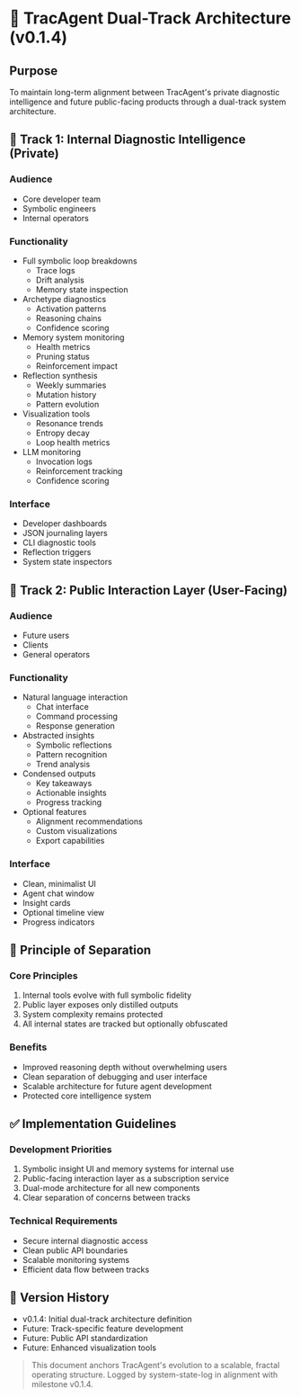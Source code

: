 # 🧭 TracAgent Dual-Track Architecture (v0.1.4)

## Purpose
To maintain long-term alignment between TracAgent's private diagnostic intelligence and future public-facing products through a dual-track system architecture.

## 🔐 Track 1: Internal Diagnostic Intelligence (Private)

### Audience
- Core developer team
- Symbolic engineers
- Internal operators

### Functionality
- Full symbolic loop breakdowns
  - Trace logs
  - Drift analysis
  - Memory state inspection
- Archetype diagnostics
  - Activation patterns
  - Reasoning chains
  - Confidence scoring
- Memory system monitoring
  - Health metrics
  - Pruning status
  - Reinforcement impact
- Reflection synthesis
  - Weekly summaries
  - Mutation history
  - Pattern evolution
- Visualization tools
  - Resonance trends
  - Entropy decay
  - Loop health metrics
- LLM monitoring
  - Invocation logs
  - Reinforcement tracking
  - Confidence scoring

### Interface
- Developer dashboards
- JSON journaling layers
- CLI diagnostic tools
- Reflection triggers
- System state inspectors

## 💬 Track 2: Public Interaction Layer (User-Facing)

### Audience
- Future users
- Clients
- General operators

### Functionality
- Natural language interaction
  - Chat interface
  - Command processing
  - Response generation
- Abstracted insights
  - Symbolic reflections
  - Pattern recognition
  - Trend analysis
- Condensed outputs
  - Key takeaways
  - Actionable insights
  - Progress tracking
- Optional features
  - Alignment recommendations
  - Custom visualizations
  - Export capabilities

### Interface
- Clean, minimalist UI
- Agent chat window
- Insight cards
- Optional timeline view
- Progress indicators

## 🔄 Principle of Separation

### Core Principles
1. Internal tools evolve with full symbolic fidelity
2. Public layer exposes only distilled outputs
3. System complexity remains protected
4. All internal states are tracked but optionally obfuscated

### Benefits
- Improved reasoning depth without overwhelming users
- Clean separation of debugging and user interface
- Scalable architecture for future agent development
- Protected core intelligence system

## ✅ Implementation Guidelines

### Development Priorities
1. Symbolic insight UI and memory systems for internal use
2. Public-facing interaction layer as a subscription service
3. Dual-mode architecture for all new components
4. Clear separation of concerns between tracks

### Technical Requirements
- Secure internal diagnostic access
- Clean public API boundaries
- Scalable monitoring systems
- Efficient data flow between tracks

## 📝 Version History
- v0.1.4: Initial dual-track architecture definition
- Future: Track-specific feature development
- Future: Public API standardization
- Future: Enhanced visualization tools

> This document anchors TracAgent's evolution to a scalable, fractal operating structure.
> Logged by system-state-log in alignment with milestone v0.1.4. 